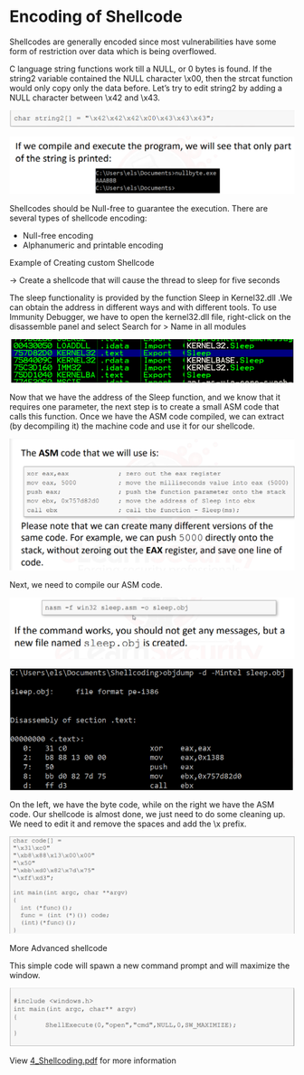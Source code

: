 # Encoding of Shellcode

Shellcodes are generally encoded since most vulnerabilities have some form of restriction over data which is being overflowed.

C language string functions work till a NULL, or 0 bytes is found. If the string2 variable contained the NULL character \x00, then the strcat function would only copy only the data before. Let’s try to edit string2 by adding a NULL character between \x42 and \x43.

![](.gitbook/assets/image%20%2846%29.png)

![](.gitbook/assets/image%20%2824%29.png)

Shellcodes should be Null-free to guarantee the execution. There are several types of shellcode encoding:

* Null-free encoding 
* Alphanumeric and printable encoding

Example of Creating custom Shellcode

-&gt; Create a shellcode that will cause the thread to sleep for five seconds

The sleep functionality is provided by the function Sleep in Kernel32.dll .We can obtain the address in different ways and with different tools. To use Immunity Debugger, we have to open the kernel32.dll file, right-click on the disassemble panel and select Search for &gt; Name in all modules

![](.gitbook/assets/image%20%2862%29.png)

Now that we have the address of the Sleep function, and we know that it requires one parameter, the next step is to create a small ASM code that calls this function. Once we have the ASM code compiled, we can extract \(by decompiling it\) the machine code and use it for our shellcode.

![](.gitbook/assets/image%20%2857%29.png)

Next, we need to compile our ASM code.

![](.gitbook/assets/image%20%2815%29.png)

![](.gitbook/assets/image%20%2876%29.png)

On the left, we have the byte code, while on the right we have the ASM code. Our shellcode is almost done, we just need to do some cleaning up. We need to edit it and remove the spaces and add the \x prefix.

![](.gitbook/assets/image%20%287%29.png)

More Advanced shellcode

This simple code will spawn a new command prompt and will maximize the window.

![](.gitbook/assets/image%20%2838%29.png)

View  [4\_Shellcoding.pdf](file:///D:/e-LearnSecurity/ePTP%20v5/1-%20System%20Security/4_Shellcoding.pdf) for more information

